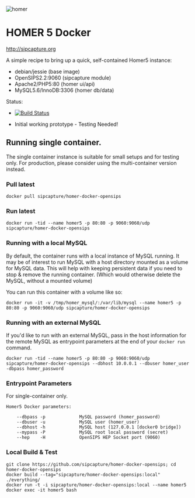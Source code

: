 
![homer](http://i.imgur.com/ViXcGAD.png)

# HOMER 5 Docker
http://sipcapture.org

A simple recipe to bring up a quick, self-contained Homer5 instance:

* debian/jessie (base image)
* OpenSIPS2.2:9060 (sipcapture module)
* Apache2/PHP5:80 (homer ui/api)
* MySQL5.6/InnoDB:3306 (homer db/data)

Status: 

* [![Build Status](https://travis-ci.org/sipcapture/homer-docker-opensips.svg?branch=master)](https://travis-ci.org/sipcapture/homer-docker-opensips)

* Initial working prototype - Testing Needed!
 
## Running single container.

The single container instance is suitable for small setups and for testing only. For production, please consider using the multi-container version instead.

### Pull latest
```
docker pull sipcapture/homer-docker-opensips
```

### Run latest
```
docker run -tid --name homer5 -p 80:80 -p 9060:9060/udp sipcapture/homer-docker-opensips
```

### Running with a local MySQL

By default, the container runs with a local instance of MySQL running. It may be of interest to run MySQL with a host directory mounted as a volume for MySQL data. This will help with keeping persistent data if you need to stop & remove the running container. (Which would otherwise delete the MySQL, without a mounted volume)

You can run this container with a volume like so:

```
docker run -it -v /tmp/homer_mysql/:/var/lib/mysql --name homer5 -p 80:80 -p 9060:9060/udp sipcapture/homer-docker-opensips
```

### Running with an external MySQL

If you'd like to run with an external MySQL, pass in the host information for the remote MySQL as entrypoint parameters at the end of your `docker run` command.

```
docker run -tid --name homer5 -p 80:80 -p 9060:9060/udp sipcapture/homer-docker-opensips --dbhost 10.0.0.1 --dbuser homer_user -dbpass homer_password
```

### Entrypoint Parameters

For single-container only.

```
Homer5 Docker parameters:

    --dbpass -p             MySQL password (homer_password)
    --dbuser -u             MySQL user (homer_user)
    --dbhost -h             MySQL host (127.0.0.1 [docker0 bridge])
    --mypass -P             MySQL root local password (secret)
    --hep    -H             OpenSIPS HEP Socket port (9060)
```

### Local Build & Test
```
git clone https://github.com/sipcapture/homer-docker-opensips; cd homer-docker-opensips
docker build --tag="sipcapture/homer-docker-opensips:local" ./everything/
docker run -t -i sipcapture/homer-docker-opensips:local --name homer5
docker exec -it homer5 bash
```
